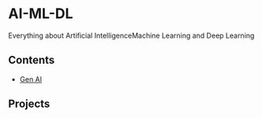 # AI-ML-DL
Everything about Artificial IntelligenceMachine Learning and Deep Learning 

## Contents 
- [Gen AI](./gen-ai/info.md)

## Projects
